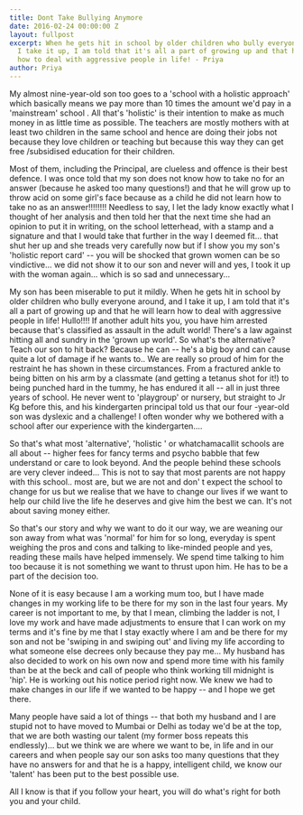 ```yaml
---
title: Dont Take Bullying Anymore
date: 2016-02-24 00:00:00 Z
layout: fullpost
excerpt: When he gets hit in school by older children who bully everyone around, and
  I take it up, I am told that it's all a part of growing up and that he will learn
  how to deal with aggressive people in life! - Priya
author: Priya
---
```


My almost nine-year-old son too goes to a 'school with a holistic approach'  which basically means we pay more than 10 times the amount we'd pay in a 'mainstream' school . All that's 'holistic' is their intention to make as much money in as little time as possible. The teachers are mostly mothers with at least two children in the same school and hence are doing their jobs not because they love children or teaching but because this way they can get free /subsidised education for their children. 

Most of them, including the Principal, are clueless and offence is their best defence. I was once told that my son does not know how to take no for an answer (because he asked too many questions!) and that he will grow up to throw acid on some girl's face because as a child he did not learn how to take no as an answer!!!!!!!! Needless to say, I let the lady know exactly what I thought of her analysis and then told her that the next time she had an opinion to put it in writing, on the school letterhead, with a stamp and a signature and that I would take that further in the way I deemed fit...  that shut her up and she treads very carefully now but if I show you my son's 'holistic report card' -- you will be shocked that grown women can be so vindictive... we did not show it to our son and never will and yes, I took it up with the woman again... which is so sad and unnecessary...

My son has been miserable to put it mildly. When he gets hit in school by older children who bully everyone around, and I take it up, I am told that it's all a part of growing up and that he will learn how to deal with aggressive people in life! Hullo!!!! If another adult hits you, you have him arrested because that's classified as assault in the adult world! There's a law against hitting all and sundry in the 'grown up world'. So what's the alternative? Teach our son to hit back? Because he can -- he's a big boy and can cause quite a lot of damage if he wants to.. We are really so proud of him for the restraint he has shown in these circumstances. From a fractured ankle to being bitten on his arm by a classmate (and getting a tetanus shot for it!) to being punched hard in the tummy, he has endured it all --  all in just three years of school. He never went to 'playgroup' or nursery, but straight to Jr Kg before this, and his kindergarten principal told us that our four -year-old son was dyslexic and a challenge! I often wonder why we bothered with a school after our experience with the kindergarten....     

So that's what most 'alternative', 'holistic ' or whatchamacallit schools are all about -- higher fees for fancy terms and psycho babble that few understand or care to look beyond. And the people behind these schools are very clever indeed... This is not to say that most parents are not happy with this school.. most are, but we are not and don' t expect the school to change for us but we realise that we have to change our lives if we want to help our child live the life he deserves and give him the best we can. It's not about saving money either. 

So that's our story and why we want to do it our way, we are weaning our son away from what was 'normal' for him for so long, everyday is spent weighing the pros and cons and talking to like-minded people and yes, reading these mails have helped immensely. We spend time talking to him too because it is not something we want to thrust upon him. He has to be a part of the decision too. 

None of it is easy because I am a working mum too, but I have made changes in my working life to be there for my son in the last four years. My career is not important to me, by that I mean, climbing the ladder is not, I love my work and have made adjustments to ensure that I can work on my terms and it's fine by me that I stay exactly where I am and be there for my son and not be 'swiping in and swiping out' and living my life according to what someone else decrees only because they pay me... My husband has also decided to work on his own now and spend more time with his family than be at the beck and call of people who think working till midnight is 'hip'. He is working out his notice period right now. We knew we had to make changes in our life if we wanted to be happy -- and I hope we get there. 

Many people have said a lot of things -- that both my husband and I are stupid not to have moved to Mumbai or Delhi as today we'd be at the top, that we are both wasting our talent (my former boss repeats this endlessly)... but we think we are where we want to be, in life and in our careers and when people say our son asks too many questions that they have no answers for and that he is a happy, intelligent child, we know our 'talent' has been put to the best possible use. 

All I know is that if you follow your heart, you will do what's right for both you and your child.
